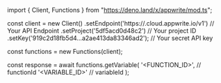 import { Client, Functions } from "https://deno.land/x/appwrite/mod.ts";

const client = new Client()
    .setEndpoint('https://<REGION>.cloud.appwrite.io/v1') // Your API Endpoint
    .setProject('5df5acd0d48c2') // Your project ID
    .setKey('919c2d18fb5d4...a2ae413da83346ad2'); // Your secret API key

const functions = new Functions(client);

const response = await functions.getVariable(
    '<FUNCTION_ID>', // functionId
    '<VARIABLE_ID>' // variableId
);
